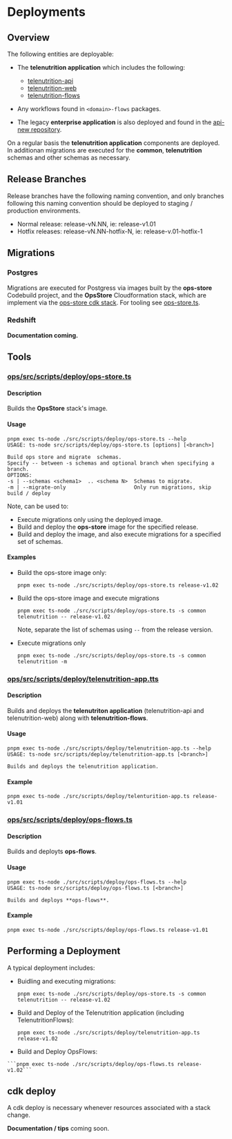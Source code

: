 # Deployments

## Overview

The following entities are deployable:

  * The **telenutrition application** which includes the following:
    * [telenutrition-api](../../../../telenutrition-api/)
    * [telenutrition-web](../../../../telenutrition/web/)
    * [telenutrition-flows](../../../../telenutrition-flows/)

  * Any workflows found in ```<domain>-flows``` packages.

  * The legacy **enterprise application** is also deployed and  found in the [api-new repository](github.com/zipongo/api-new/).

On a regular basis the **telenutrition application** components are deployed. In additionan migrations are executed for the **common**, **telenutrition** schemas and other schemas as necessary.

## Release Branches 

Release branches have the following naming convention, and only branches  following this  naming convention should be deployed to staging / production environments.

   * Normal release: release-vN.NN, ie: release-v1.01
   * Hotfix releases: release-vN.NN-hotfix-N, ie: release-v.01-hotfix-1

## Migrations

### Postgres

Migrations are executed for Postgress via images built by the **ops-store** Codebuild project, and the **OpsStore** Cloudformation stack, which are implement via the [ops-store cdk stack](../../../../ops-cdk/src/ops-store/). For tooling see [ops-store.ts]().

### Redshift

**Documentation coming.**

## Tools

### [ops/src/scripts/deploy/ops-store.ts](./ops-store.ts)

#### Description

Builds the **OpsStore** stack's image.

#### Usage

```
pnpm exec ts-node ./src/scripts/deploy/ops-store.ts --help
USAGE: ts-node src/scripts/deploy/ops-store.ts [options] [<branch>]

Build ops store and migrate  schemas.
Specify -- between -s schemas and optional branch when specifying a branch.
OPTIONS:
-s | --schemas <schema1>  .. <schema N>  Schemas to migrate.
-m | --migrate-only                      Only run migrations, skip build / deploy
```

Note, can be used to:
  * Execute migrations only using the deployed image.
  * Build and deploy the **ops-store** image for the specified release.
  * Build and deploy the image, and also execute migrations for a specified set of schemas.

#### Examples

  * Build the ops-store image only:

    ```pnpm exec ts-node ./src/scripts/deploy/ops-store.ts release-v1.02```
  * Build the ops-store image and execute migrations

    ```pnpm exec ts-node ./src/scripts/deploy/ops-store.ts -s common telenutrition -- release-v1.02```

    Note, separate the list  of schemas  using ```--``` from the release version.

  * Execute migrations only

    ```pnpm exec ts-node ./src/scripts/deploy/ops-store.ts -s common telenutrition -m```

### [ops/src/scripts/deploy/telenutrition-app.tts](./telenutrition-app.ts)

#### Description

Builds and deploys the **telenutriton application** (telenutrition-api and telenutrition-web) along with **telenutrition-flows**.

#### Usage 

```
pnpm exec ts-node ./src/scripts/deploy/telenutrition-app.ts --help
USAGE: ts-node src/scripts/deploy/telenutrition-app.ts [<branch>]

Builds and deploys the telenutrition application.
```

#### Example

```pnpm exec ts-node ./src/scripts/deploy/telenturition-app.ts release-v1.01```

### [ops/src/scripts/deploy/ops-flows.ts](./ops-flows.ts)

#### Description

Builds and deployts **ops-flows**.

#### Usage 

```
pnpm exec ts-node ./src/scripts/deploy/ops-flows.ts --help
USAGE: ts-node src/scripts/deploy/ops-flows.ts [<branch>]

Builds and deploys **ops-flows**.
```

#### Example

```pnpm exec ts-node ./src/scripts/deploy/ops-flows.ts release-v1.01```


## Performing a Deployment 

A typical deployment includes:
   * Buidling and executing migrations:

     ```pnpm exec ts-node ./src/scripts/deploy/ops-store.ts -s common telenutrition -- release-v1.02```
   * Build and Deploy of the Telenutrition application (including TelenutritionFlows):

     ```pnpm exec ts-node ./src/scripts/deploy/telenutrition-app.ts release-v1.02```
   * Build and Deploy OpsFlows:

    ```pnpm exec ts-node ./src/scripts/deploy/ops-flows.ts release-v1.02```


## cdk deploy

A cdk deploy is necessary whenever resources associated with a stack change.

**Documentation / tips** coming soon.
